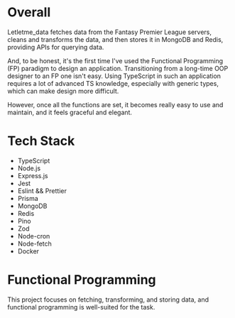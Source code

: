 # Overall

Letletme_data fetches data from the Fantasy Premier League servers, cleans and transforms the data, and then stores it in MongoDB and Redis, providing APIs for querying data.

And, to be honest, it's the first time I've used the Functional Programming (FP) paradigm to design an application. Transitioning from a long-time OOP designer to an FP one isn't easy. Using TypeScript in such an application requires a lot of advanced TS knowledge, especially with generic types, which can make design more difficult. 

However, once all the functions are set, it becomes really easy to use and maintain, and it feels graceful and elegant.

# Tech Stack

- TypeScript
- Node.js
- Express.js
- Jest
- Eslint && Prettier
- Prisma
- MongoDB
- Redis
- Pino
- Zod
- Node-cron
- Node-fetch
- Docker

# Functional Programming

This project focuses on fetching, transforming, and storing data, and functional programming is well-suited for the task.
